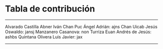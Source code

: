 # Tabla de contribución

---
Alvarado Castilla Abner Iván
Chan Puc Ángel Adrián: ajns
Chan Uicab Jesús Oswaldo: jansj
Manzanero Casanova: non
Turriza Euan Andrés de Jesús: ashbs
Quintana Olivera Luis Javier: jax 

---


